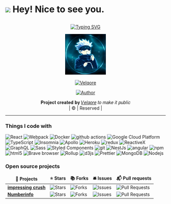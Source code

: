 <h1><img src="https://emojis.slackmojis.com/emojis/images/1531849430/4246/blob-sunglasses.gif?1531849430" width="30"/> Hey! Nice to see you.</h1>

## <!-- Typing SVG -->
<p align="center">
    <a href="https://git.io/J0hKr">
        <img
        src="https://readme-typing-svg.herokuapp.com?size=30&width=800&lines=𝑰+𝒂𝒎+𝑽𝒆𝒍𝒒𝒐𝒓𝒆.+𝑾𝒆𝒍𝒄𝒐𝒎𝒆+𝒕𝒐+𝑴𝒚+𝑷𝒓𝒐𝒇𝒊𝒍𝒆"
            alt="Typing SVG"
        />
    </a>
</p>

<div align="center">
  <p align="center">
<img src="Devill.jpeg" alt="GIF" width="128" height="128"/>
</p>
 <p align="center">
<a href="#"><img title="Velqore" src="https://img.shields.io/badge/Velqore-red?colorA=%23ff0000&colorB=%23017e40&style=for-the-badge"></a>
</p>
  <p align="center">
<a href="https://wa.me//+918130784851"><img title="Author" src="https://img.shields.io/badge/Author-Velqore/Hackthcamera?color=blue&style=for-the-badge&logo=whatsapp"></a>
</p>
</div>
<p align="center">
 𝐏𝐫𝐨𝐣𝐞𝐜𝐭 𝐜𝐫𝐞𝐚𝐭𝐞𝐝 𝐛𝐲 <a href="https://github.com/Velqore/">𝑉𝑒𝑙𝑞𝑜𝑟𝑒</a> 𝑡𝑜 𝑚𝑎𝑘𝑒 𝑖𝑡 𝑝𝑢𝑏𝑙𝑖𝑐
    <br>
       | © |
        Reserved |
    <br> 
</p>

----
<h3>Things I code with</h3>
<p>
  <img alt="React" src="https://img.shields.io/badge/-React-45b8d8?style=flat-square&logo=react&logoColor=white" />
  <img alt="Webpack" src="https://img.shields.io/badge/-Webpack-8DD6F9?style=flat-square&logo=webpack&logoColor=white" /> 
  <img alt="Docker" src="https://img.shields.io/badge/-Docker-46a2f1?style=flat-square&logo=docker&logoColor=white" />
  <img alt="github actions" src="https://img.shields.io/badge/-Github_Actions-2088FF?style=flat-square&logo=github-actions&logoColor=white" />
  <img alt="Google Cloud Platform" src="https://img.shields.io/badge/-Google_Cloud_Platform-1a73e8?style=flat-square&logo=google-cloud&logoColor=white" />
  <img alt="TypeScript" src="https://img.shields.io/badge/-TypeScript-007ACC?style=flat-square&logo=typescript&logoColor=white" />
  <img alt="Insomnia" src="https://img.shields.io/badge/-Insomnia-5849BE?style=flat-square&logo=insomnia&logoColor=white" />
  <img alt="Apollo" src="https://img.shields.io/badge/-Apollo%20GraphQL-311C87?style=flat-square&logo=apollo-graphql&logoColor=white" />
  <img alt="Heroku" src="https://img.shields.io/badge/-Heroku-430098?style=flat-square&logo=heroku&logoColor=white" />
  <img alt="redux" src="https://img.shields.io/badge/-Redux-764ABC?style=flat-square&logo=redux&logoColor=white" />
  <img alt="ReactiveX" src="https://img.shields.io/badge/-RxJs-B7178C?style=flat-square&logo=reactivex&logoColor=white" />
  <img alt="GraphQL" src="https://img.shields.io/badge/-GraphQL-E10098?style=flat-square&logo=graphql&logoColor=white" />
  <img alt="Sass" src="https://img.shields.io/badge/-Sass-CC6699?style=flat-square&logo=sass&logoColor=white" />
  <img alt="Styled Components" src="https://img.shields.io/badge/-Styled_Components-db7092?style=flat-square&logo=styled-components&logoColor=white" />
  <img alt="git" src="https://img.shields.io/badge/-Git-F05032?style=flat-square&logo=git&logoColor=white" />
  <img alt="NestJs" src="https://img.shields.io/badge/-NestJs-ea2845?style=flat-square&logo=nestjs&logoColor=white" />
  <img alt="angular" src="https://img.shields.io/badge/-Angular-DD0031?style=flat-square&logo=angular&logoColor=white" />
  <img alt="npm" src="https://img.shields.io/badge/-NPM-CB3837?style=flat-square&logo=npm&logoColor=white" />
  <img alt="html5" src="https://img.shields.io/badge/-HTML5-E34F26?style=flat-square&logo=html5&logoColor=white" />
  <img alt="Brave browser" src="https://img.shields.io/badge/-Brave_Browser-FB542B?style=flat-square&logo=brave&logoColor=white" />
  <img alt="Rollup" src="https://img.shields.io/badge/-Rollup-EC4A3F?style=flat-square&logo=rollup.js&logoColor=white" />
  <img alt="d3js" src="https://img.shields.io/badge/-D3.js-F9A03C?style=flat-square&logo=d3.js&logoColor=white" />
  <img alt="Prettier" src="https://img.shields.io/badge/-Prettier-F7B93E?style=flat-square&logo=prettier&logoColor=white" />
  <img alt="MongoDB" src="https://img.shields.io/badge/-MongoDB-13aa52?style=flat-square&logo=mongodb&logoColor=white" />
  <img alt="Nodejs" src="https://img.shields.io/badge/-Nodejs-43853d?style=flat-square&logo=Node.js&logoColor=white" />
</p>
 
<h3>Open source projects</h3>
<table>
  <thead align="center">
    <tr border: none;>
      <td><b>🎁 Projects</b></td>
      <td><b>⭐ Stars</b></td>
      <td><b>📚 Forks</b></td>
      <td><b>🛎 Issues</b></td>
      <td><b>📬 Pull requests</b></td>
    </tr>
  </thead>
  <tbody>
    <tr>
      <td><a href="https://github.com/thmsgbrt/react-simple-pull-to-refresh"><b>impressing crush</b></a></td>
      <td><img alt="Stars" src="https://img.shields.io/github/stars/Velqore/impressingcrush?style=flat-square&labelColor=343b41"/></td>
      <td><img alt="Forks" src="https://img.shields.io/github/forks/Velqore/impressingcrush?style=flat-square&labelColor=343b41"/></td>
      <td><img alt="Issues" src="https://img.shields.io/github/issues/Velqore/impressimgcrush?style=flat-square&labelColor=343b41"/></td>
      <td><img alt="Pull Requests" src="https://img.shields.io/github/issues-pr/Velqore/impressingcrush?style=flat-square&labelColor=343b41"/></td>
    </tr>
	  <tr>
      <td><a href="https://github.com/thmsgbrt/numberinfo"><b>Numberinfo</b></a></td>
      <td><img alt="Stars" src="https://img.shields.io/github/stars/Velqore/numberinfo?style=flat-square&labelColor=343b41"/></td>
      <td><img alt="Forks" src="https://img.shields.io/github/forks/Velqore/numberinfo?style=flat-square&labelColor=343b41"/></td>
      <td><img alt="Issues" src="https://img.shields.io/github/issues/Velqore/numberinfo?style=flat-square&labelColor=343b41"/></td>
      <td><img alt="Pull Requests" src="https://img.shields.io/github/issues-pr/Velqore/numberinfo?style=flat-square&labelColor=343b41"/></td>
    </tr>
  </tbody>
</table>
